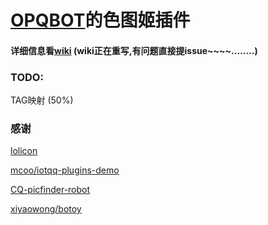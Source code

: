 # [OPQBOT](https://github.com/OPQBOT/OPQ)的色图姬插件

#### 详细信息看[wiki](https://github.com/yuban10703/OPQ-SetuBot/wiki) (wiki正在重写,有问题直接提issue~~~~........)



### TODO:
  TAG映射 (50%)

 



### 感谢

[lolicon](https://api.lolicon.app/#/setu)

[mcoo/iotqq-plugins-demo](https://github.com/mcoo/iotqq-plugins-demo)

[CQ-picfinder-robot](https://github.com/Tsuk1ko/CQ-picfinder-robot)

[xiyaowong/botoy](https://github.com/xiyaowong/botoy)

